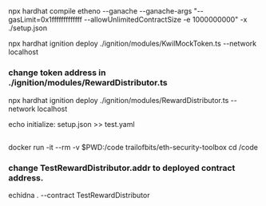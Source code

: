 ##
npx hardhat compile
etheno --ganache --ganache-args "--gasLimit=0x1fffffffffffff --allowUnlimitedContractSize -e 1000000000" -x ./setup.json

npx hardhat ignition deploy ./ignition/modules/KwilMockToken.ts --network localhost
### change token address in ./ignition/modules/RewardDistributor.ts
npx hardhat ignition deploy ./ignition/modules/RewardDistributor.ts --network localhost

echo initialize: setup.json >> test.yaml

##
docker run -it --rm -v $PWD:/code trailofbits/eth-security-toolbox
cd /code
### change TestRewardDistributor.addr to deployed contract address.
echidna . --contract TestRewardDistributor